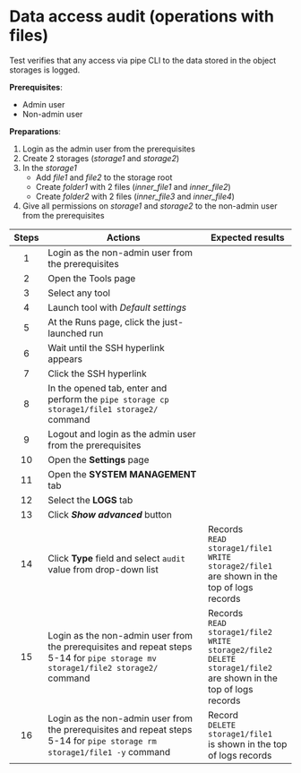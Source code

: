 # Data access audit (operations with files)

Test verifies that any access via pipe CLI to the data stored in the object storages is logged.

**Prerequisites**:
- Admin user
- Non-admin user

**Preparations**:
1. Login as the admin user from the prerequisites 
2. Create 2 storages (*storage1* and *storage2*)
3. In the *storage1*
    - Add *file1* and *file2* to the storage root
    - Create *folder1* with 2 files (*inner_file1* and *inner_file2*)
    - Create *folder2* with 2 files (*inner_file3* and *inner_file4*)
4. Give all permissions on *storage1* and *storage2* to the non-admin user from the prerequisites

| Steps | Actions | Expected results |
| :---: | --- | --- |
| 1 | Login as the non-admin user from the prerequisites | |
| 2 | Open the Tools page | |
| 3 | Select any tool | |
| 4 | Launch tool with *Default settings* | |
| 5 | At the Runs page, click the just-launched run | |
| 6 | Wait until the SSH hyperlink appears | |
| 7 | Click the SSH hyperlink | |
| 8 | In the opened tab, enter and perform the `pipe storage cp storage1/file1 storage2/` command |  |
| 9 | Logout and login as the admin user from the prerequisites | |
| 10 | Open the **Settings** page | |
| 11 | Open the **SYSTEM MANAGEMENT** tab | |
| 12 | Select the **LOGS** tab | |
| 13 | Click ***Show advanced*** button | |
| 14 | Click **Type** field and select `audit` value from drop-down list | Records <br>`READ storage1/file1` <br> `WRITE storage2/file1` <br> are shown in the top of logs records |
| 15 | Login as the non-admin user from the prerequisites and repeat steps 5-14 for `pipe storage mv storage1/file2 storage2/` command | Records <br> `READ storage1/file2` <br> `WRITE storage2/file2` <br> `DELETE storage1/file2` <br> are shown in the top of logs records |
| 16 | Login as the non-admin user from the prerequisites and repeat steps 5-14 for `pipe storage rm storage1/file1 -y` command | Record <br> `DELETE storage1/file1` <br> is shown in the top of logs records |

